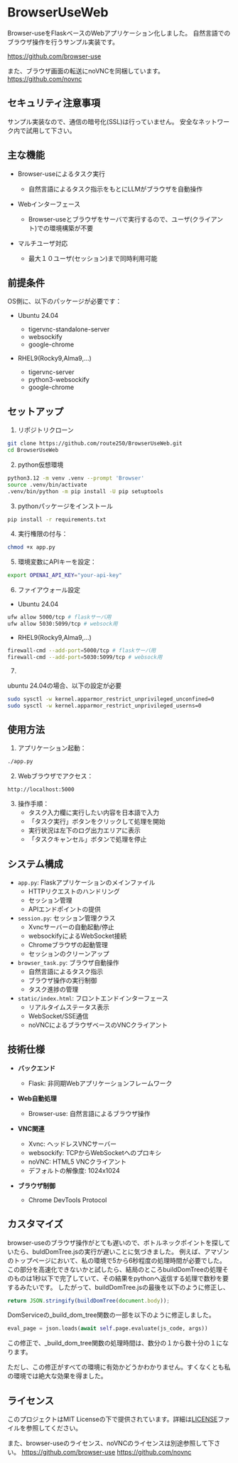# BrowserUseWeb

Browser-useをFlaskベースのWebアプリケーション化しました。
自然言語でのブラウザ操作を行うサンプル実装です。

https://github.com/browser-use

また、ブラウザ画面の転送にnoVNCを同梱しています。
https://github.com/novnc

## セキュリティ注意事項

サンプル実装なので、通信の暗号化(SSL)は行っていません。
安全なネットワーク内で試用して下さい。

## 主な機能

- Browser-useによるタスク実行
  - 自然言語によるタスク指示をもとにLLMがブラウザを自動操作

- Webインターフェース
  - Browser-useとブラウザをサーバで実行するので、ユーザ(クライアント)での環境構築が不要

- マルチユーザ対応
  - 最大１０ユーザ(セッション)まで同時利用可能

## 前提条件

OS側に、以下のパッケージが必要です：

- Ubuntu 24.04
  - tigervnc-standalone-server
  - websockify
  - google-chrome

- RHEL9(Rocky9,Alma9,...)
  - tigervnc-server
  - python3-websockify
  - google-chrome

## セットアップ

1. リポジトリクローン
```bash
git clone https://github.com/route250/BrowserUseWeb.git
cd BrowserUseWeb
```

2. python仮想環境
```bash
python3.12 -m venv .venv --prompt 'Browser'
source .venv/bin/activate
.venv/bin/python -m pip install -U pip setuptools
```

3. pythonパッケージをインストール
```bash
pip install -r requirements.txt
```

4. 実行権限の付与：
```bash
chmod +x app.py
```

5. 環境変数にAPIキーを設定：
```bash
export OPENAI_API_KEY="your-api-key"
```

6. ファイアウォール設定
- Ubuntu 24.04
```bash
ufw allow 5000/tcp # flaskサーバ用
ufw allow 5030:5099/tcp # websock用
```

- RHEL9(Rocky9,Alma9,...)
```bash
firewall-cmd --add-port=5000/tcp # flaskサーバ用
firewall-cmd --add-port=5030:5099/tcp # websock用
```

7.

ubuntu 24.04の場合、以下の設定が必要

```bash
sudo sysctl -w kernel.apparmor_restrict_unprivileged_unconfined=0
sudo sysctl -w kernel.apparmor_restrict_unprivileged_userns=0
```

## 使用方法

1. アプリケーション起動：
```bash
./app.py
```

2. Webブラウザでアクセス：
```
http://localhost:5000
```

3. 操作手順：
   - タスク入力欄に実行したい内容を日本語で入力
   - 「タスク実行」ボタンをクリックして処理を開始
   - 実行状況は左下のログ出力エリアに表示
   - 「タスクキャンセル」ボタンで処理を停止

## システム構成

- `app.py`: Flaskアプリケーションのメインファイル
  - HTTPリクエストのハンドリング
  - セッション管理
  - APIエンドポイントの提供
- `session.py`: セッション管理クラス
  - Xvncサーバーの自動起動/停止
  - websockifyによるWebSocket接続
  - Chromeブラウザの起動管理
  - セッションのクリーンアップ
- `browser_task.py`: ブラウザ自動操作
  - 自然言語によるタスク指示
  - ブラウザ操作の実行制御
  - タスク進捗の管理
- `static/index.html`: フロントエンドインターフェース
  - リアルタイムステータス表示
  - WebSocket/SSE通信
  - noVNCによるブラウザベースのVNCクライアント

## 技術仕様

- **バックエンド**
  - Flask: 非同期Webアプリケーションフレームワーク

- **Web自動処理**
  - Browser-use: 自然言語によるブラウザ操作

- **VNC関連**
  - Xvnc: ヘッドレスVNCサーバー
  - websockify: TCPからWebSocketへのプロキシ
  - noVNC: HTML5 VNCクライアント
  - デフォルトの解像度: 1024x1024

- **ブラウザ制御**
  - Chrome DevTools Protocol

## カスタマイズ

browser-useのブラウザ操作がとても遅いので、ボトルネックポイントを探していたら、buldDomTree.jsの実行が遅いことに気づきました。
例えば、アマゾンのトップページにおいて、私の環境で5から6秒程度の処理時間が必要でした。
この部分を高速化できないかと試したら、結局のところbuildDomTreeの処理そのものは1秒以下で完了していて、その結果をpythonへ返信する処理で数秒を要するみたいです。
したがって、buildDomTree.jsの最後を以下のように修正し、
```javascript
return JSON.stringify(buildDomTree(document.body));
```
DomServiceの_build_dom_tree関数の一部を以下のように修正しました。
```python
eval_page = json.loads(await self.page.evaluate(js_code, args))
```
この修正で、_build_dom_tree関数の処理時間は、数分の１から数十分の１になります。

ただし、この修正がすべての環境に有効かどうかわかりません。すくなくとも私の環境では絶大な効果を得ました。

## ライセンス

このプロジェクトはMIT Licenseの下で提供されています。詳細は[LICENSE](LICENSE)ファイルを参照してください。

また、browser-useのライセンス、noVNCのライセンスは別途参照して下さい。
https://github.com/browser-use
https://github.com/novnc


